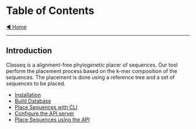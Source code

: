 # Table of Contents

[◀️ Home](/README.md)

___


## Introduction

Classeq is a alignment-free phylogenetic placer of sequences. Our tool perform
the placement process based on the k-mer composition of the sequences. The
placement is done using a reference tree and a set of sequences to be placed.

- [Installation](./book/01-installation.md)
- [Build Database](./book/02-build-db.md)
- [Place Sequences with CLI](./book/03-place-sequence-cli.md)
- [Configure the API server](./book/04-configure-api-server.md)
- [Place Sequences using the API](./book/05-submit-placement-to-api.md)
